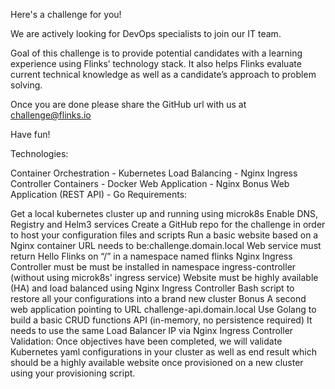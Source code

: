 Here's a challenge for you!

We are actively looking for DevOps specialists to join our IT team.

Goal of this challenge is to provide potential candidates with a learning experience using Flinks’ technology stack. It also helps Flinks evaluate current technical knowledge as well as a candidate’s approach to problem solving.

Once you are done please share the GitHub url with us at challenge@flinks.io

Have fun!

Technologies:

Container Orchestration - Kubernetes
Load Balancing - Nginx Ingress Controller
Containers - Docker
Web Application - Nginx
Bonus​ Web Application (REST API) - Go
Requirements:

Get a local kubernetes cluster up and running using microk8s
Enable DNS, Registry and Helm3 services
Create a GitHub repo for the challenge in order to host your configuration files and scripts
Run a basic website based on a Nginx container
URL needs to be: ​challenge.domain.local
Web service must return ​Hello Flinks​ on “/” in a namespace named ​flinks
Nginx Ingress Controller must be must be installed in namespace ​ingress-controller (without using microk8s' ingress service)
Website must be highly available (HA) and load balanced using Nginx Ingress Controller
Bash script to restore all your configurations into a brand new cluster
Bonus A second web application pointing to URL ​challenge-api.domain.local​
Use Golang to build a basic CRUD functions API (in-memory, no persistence required)
It needs to use the same Load Balancer IP via Nginx Ingress Controller
Validation: Once objectives have been completed, we will validate Kubernetes yaml configurations in your cluster as well as end result which should be a highly available website once provisioned on a new cluster using your provisioning script.
